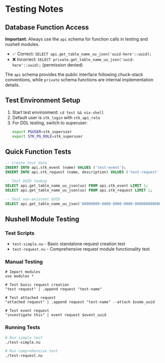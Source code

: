 # Testing Notes

## Database Function Access

**Important**: Always use the `api` schema for function calls in testing and nushell modules.

- ✅ Correct: `SELECT api.get_table_name_uu_json('uuid-here'::uuid);`
- ❌ Incorrect: `SELECT private.get_table_name_uu_json('uuid-here'::uuid);` (permission denied)

The `api` schema provides the public interface following chuck-stack conventions, while `private` schema functions are internal implementation details.

## Test Environment Setup

1. Start test environment: `cd test && nix-shell`
2. Default user is `stk_login` with `stk_api_role` 
3. For DDL testing, switch to superuser:
   ```bash
   export PGUSER=stk_superuser
   export STK_PG_ROLE=stk_superuser
   ```

## Quick Function Tests

```sql
-- Create test data
INSERT INTO api.stk_event (name) VALUES ('test-event');
INSERT INTO api.stk_request (name, description) VALUES ('test-request', 'test description');

-- Test UUID lookup
SELECT api.get_table_name_uu_json(uu) FROM api.stk_event LIMIT 1;
SELECT api.get_table_name_uu_json(uu) FROM api.stk_request LIMIT 1;

-- Test non-existent UUID
SELECT api.get_table_name_uu_json('00000000-0000-0000-0000-000000000000'::uuid);
```

## Nushell Module Testing

### Test Scripts
- `test-simple.nu` - Basic standalone request creation test
- `test-request.nu` - Comprehensive request module functionality test

### Manual Testing
```nushell
# Import modules
use modules *

# Test basic request creation
"test request" | .append request "test-name"

# Test attached request
"attached request" | .append request "test-name" --attach $some_uuid

# Test event request
"investigate this" | event request $event_uuid
```

### Running Tests
```bash
# Run simple test
./test-simple.nu

# Run comprehensive test
./test-request.nu
```
